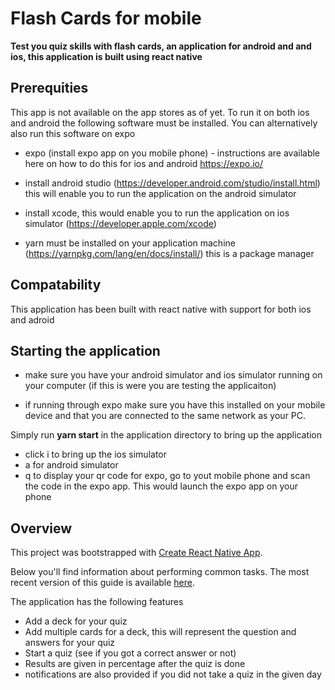 # Flash Cards for mobile

**Test you quiz skills with flash cards, an application for android and and ios, this application is built using react native**

## Prerequities

This app is not available on the app stores as of yet.  To run it on both ios and android the following software must be installed. You can alternatively also run this software on expo

- expo (install expo app on you mobile phone) - instructions are available here on how to do this for ios and android https://expo.io/ 

-  install android studio (https://developer.android.com/studio/install.html) this will enable you to run the application on the android simulator

- install xcode, this would enable you to run the application on ios simulator (https://developer.apple.com/xcode)

- yarn must be installed on your application machine (https://yarnpkg.com/lang/en/docs/install/) this is a package manager

## Compatability

This application has been built with react native with support for both ios and adroid

## Starting the application

- make sure you have your android simulator and ios simulator running on your computer (if this is were you are testing the applicaiton)

- if running through expo make sure you have this installed on your mobile device and that you are connected to the same network as your PC.

Simply run **yarn start** in the application directory to bring up the application

- click i to bring up the ios simulator
- a for android simulator 
- q to display your qr code for expo, go to yout mobile phone and scan the code in the expo app. This would launch the expo app on your phone

## Overview

This project was bootstrapped with [Create React Native App](https://github.com/react-community/create-react-native-app).

Below you'll find information about performing common tasks. The most recent version of this guide is available [here](https://github.com/react-community/create-react-native-app/blob/master/react-native-scripts/template/README.md).


The application has the following features

- Add a deck for your quiz
- Add multiple cards for a deck, this will represent the question and answers for your quiz
- Start a quiz (see if you got a correct answer or not)
- Results are given in percentage after the quiz is done
- notifications are also provided if you did not take a quiz in the given day